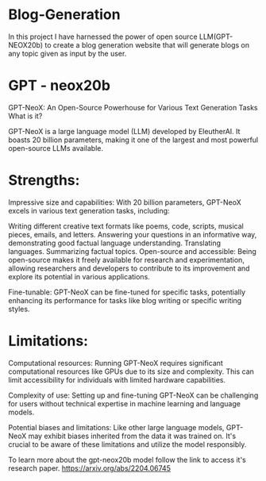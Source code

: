 # Blog-Generation
In this project I have harnessed the power of open source LLM(GPT-NEOX20b) to create a blog generation website that will generate blogs on any topic given as input by the user. 

# GPT - neox20b

GPT-NeoX: An Open-Source Powerhouse for Various Text Generation Tasks
What is it?

GPT-NeoX is a large language model (LLM) developed by EleutherAI. It boasts 20 billion parameters, making it one of the largest and most powerful open-source LLMs available.

# Strengths:

Impressive size and capabilities: With 20 billion parameters, GPT-NeoX excels in various text generation tasks, including:

Writing different creative text formats like poems, code, scripts, musical pieces, emails, and letters.
Answering your questions in an informative way, demonstrating good factual language understanding.
Translating languages.
Summarizing factual topics.
Open-source and accessible: Being open-source makes it freely available for research and experimentation, allowing researchers and developers to contribute to its improvement and explore its potential in various applications.

Fine-tunable: GPT-NeoX can be fine-tuned for specific tasks, potentially enhancing its performance for tasks like blog writing or specific writing styles.

# Limitations:

Computational resources: Running GPT-NeoX requires significant computational resources like GPUs due to its size and complexity. This can limit accessibility for individuals with limited hardware capabilities.

Complexity of use: Setting up and fine-tuning GPT-NeoX can be challenging for users without technical expertise in machine learning and language models.

Potential biases and limitations: Like other large language models, GPT-NeoX may exhibit biases inherited from the data it was trained on. It's crucial to be aware of these limitations and utilize the model responsibly.

To learn more about the gpt-neox20b model follow the link to access it's research paper.
https://arxiv.org/abs/2204.06745
